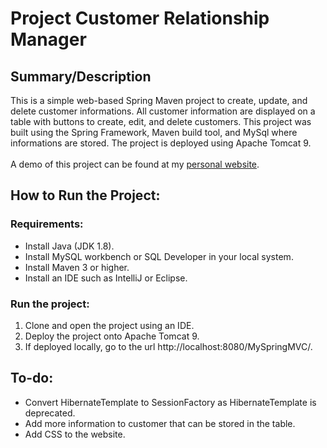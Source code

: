 # Project Customer Relationship Manager

## Summary/Description
This is a simple web-based Spring Maven project to create, update, and delete customer informations. All customer information are displayed on a table with buttons to create, edit, and delete customers. This project was built using the Spring Framework, Maven build tool, and MySql where informations are stored. The project is deployed using Apache Tomcat 9. <br><br>A demo of this project can be found at my [personal website](https://b-chen00.github.io/).

## How to Run the Project:  

### Requirements:
- Install Java (JDK 1.8).
- Install MySQL workbench or SQL Developer in your local system.
- Install Maven 3 or higher.
- Install an IDE such as IntelliJ or Eclipse.

### Run the project:
1. Clone and open the project using an IDE.
2. Deploy the project onto Apache Tomcat 9.
3. If deployed locally, go to the url http://localhost:8080/MySpringMVC/.

## To-do:
- Convert HibernateTemplate to SessionFactory as HibernateTemplate is deprecated.
- Add more information to customer that can be stored in the table.
- Add CSS to the website.

